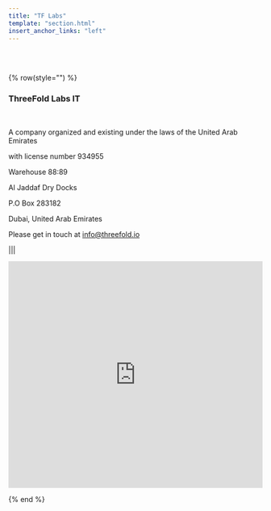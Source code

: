 ```yaml
---
title: "TF Labs"
template: "section.html"
insert_anchor_links: "left"
---
```


<!-- section 1 (header) -->

<br>

<br>

{% row(style="") %}

### **ThreeFold Labs IT**

<br>

A company organized and existing under the laws of the United Arab Emirates

with license number 934955

Warehouse 88:89

Al Jaddaf Dry Docks

P.O Box 283182

Dubai, United Arab Emirates

Please get in touch at [info@threefold.io](mailto:info@threefold.io.)

|||

<div class="relative" style="width: 100%; height: 450px;"><div class="absolute inset-0 bg-gray-300"><iframe width="100%" height="100%" frameborder="0" marginheight="0" marginwidth="0" title="map" scrolling="no" src="https://www.google.com/maps/embed?pb=!1m18!1m12!1m3!1d3609.732111513173!2d55.32868122377514!3d25.2122551323585!2m3!1f0!2f0!3f0!3m2!1i1024!2i768!4f13.1!3m3!1m2!1s0x3e5f5d5f7da0de2b%3A0x5aed461f937f54ff!2sAl%20Jaddaf%20-%20Dubai%20-%20United%20Arab%20Emirates!5e0!3m2!1sen!2str!4v1654516740830!5m2!1sen!2str"></iframe></div></div>



{% end %}








